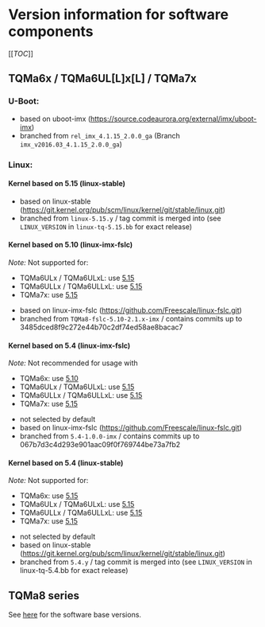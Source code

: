 # Version information for software components

[[_TOC_]]

## TQMa6x / TQMa6UL[L]x[L] / TQMa7x

### U-Boot:

* based on uboot-imx (https://source.codeaurora.org/external/imx/uboot-imx)
* branched from `rel_imx_4.1.15_2.0.0_ga` (Branch `imx_v2016.03_4.1.15_2.0.0_ga`)

### Linux:

#### Kernel based on 5.15 (linux-stable)

* based on linux-stable (https://git.kernel.org/pub/scm/linux/kernel/git/stable/linux.git)
* branched from `linux-5.15.y` / tag commit is merged into (see `LINUX_VERSION` in `linux-tq-5.15.bb` for exact release)

#### Kernel based on 5.10 (linux-imx-fslc)

_Note:_ Not supported for:

- TQMa6ULx / TQMa6ULxL: use [5.15](#kernel-based-on-515-linux-stable)
- TQMa6ULLx / TQMa6ULLxL: use [5.15](#kernel-based-on-515-linux-stable)
- TQMa7x: use [5.15](#kernel-based-on-515-linux-stable)

* based on linux-imx-fslc (https://github.com/Freescale/linux-fslc.git)
* branched from `TQMa8-fslc-5.10-2.1.x-imx` / contains commits up to 3485dced8f9c272e44b70c2df74ed58ae8bacac7

#### Kernel based on 5.4 (linux-imx-fslc)

_Note:_ Not recommended for usage with

- TQMa6x: use [5.10](#kernel-based-on-510-linux-imx-fslc)
- TQMa6ULx / TQMa6ULxL: use [5.15](#kernel-based-on-515-linux-stable)
- TQMa6ULLx / TQMa6ULLxL: use [5.15](#kernel-based-on-515-linux-stable)
- TQMa7x: use [5.15](#kernel-based-on-515-linux-stable)

* not selected by default
* based on linux-imx-fslc (https://github.com/Freescale/linux-fslc.git)
* branched from `5.4-1.0.0-imx` / contains commits up to 067b7d3c4d293e901aac09f0f769744be73a7fb2

#### Kernel based on 5.4 (linux-stable)

_Note:_ Not supported for:

- TQMa6x: use [5.15](#kernel-based-on-515-linux-stable)
- TQMa6ULx / TQMa6ULxL: use [5.15](#kernel-based-on-515-linux-stable)
- TQMa6ULLx / TQMa6ULLxL: use [5.15](#kernel-based-on-515-linux-stable)
- TQMa7x: use [5.15](#kernel-based-on-515-linux-stable)

* not selected by default
* based on linux-stable (https://git.kernel.org/pub/scm/linux/kernel/git/stable/linux.git)
* branched from `5.4.y` / tag commit is merged into (see `LINUX_VERSION` in linux-tq-5.4.bb for exact release)

## TQMa8 series

See [here](./README.TQMa8.SoftwareVersions.md) for the software base versions.

